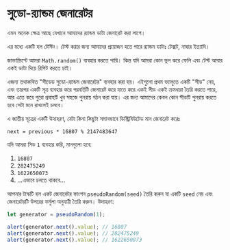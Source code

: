 
# সুডো-র‍্যান্ডম জেনারেটর

এমন অনেক ক্ষেত্র আছে যেখানে আমাদের র‍্যান্ডম ডাটা জেনারেট করা লাগে।

এর মধ্যে একটি হল টেস্টিং। টেস্ট করার জন্য আমাদের প্রয়োজন হতে পারে র‍্যান্ডম ডাটাঃ টেক্সট, নাম্বার ইত্যাদি।

জাভাস্ক্রিপ্টে আমরা `Math.random()` ব্যবহার করতে পারি। কিন্ত যদি আমরা কোন ভুল করে ফেলি এবং টেস্ট আবার একই ডাটা দিয়ে রিপিট করতে চাই। 

এজন্য তথাকথিত "সীডেড সুডো-র‍্যান্ডম জেনারেটর" ব্যবহার করা হয়। এইগুলো প্রথম ভ্যালুতে একটি "সীড" নেয়, এবং তারপর একটি সূত্র ব্যবহার করে পরবর্তিটি জেনারেট করে যাতে করে একই সীড একই ক্রমধারা তৈরি করতে পারে, আর এতে করে পুরো প্রবাহটি খুব সহজে পুনরায় গঠন করা যায়। এর জন্য আমাদের কেবল কোন সীডটি পুনরায় করতে হবে সেটা মনে রাখলেই চলবে।

এ জাতীয় সূত্রের একটি উদাহরণ, যেটা কিনা কিছুটা সমানভাবে ডিস্ট্রিবিউটেড মান জেনারেট করেঃ

```
next = previous * 16807 % 2147483647
```

যদি আমরা সিড `1` ব্যবহার করি, মানগুলো হবে:
1. `16807`
2. `282475249`
3. `1622650073`
4. ...এভাবে চলতে থাকবে...

আপনার টাস্কটি হল একট জেনারেটর ফাংশন `pseudoRandom(seed)` তৈরি করুন যা একটি `seed` নেয়
এবং জেনারেটরটি উপরের ফর্মুলা অনুযায়ী তৈরি করুন।
উদাহরণ:

```js
let generator = pseudoRandom(1);

alert(generator.next().value); // 16807
alert(generator.next().value); // 282475249
alert(generator.next().value); // 1622650073
```
